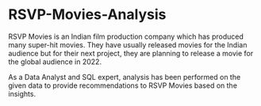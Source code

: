 # RSVP-Movies-Analysis

RSVP Movies is an Indian film production company which has produced many super-hit movies. They have usually released movies for the Indian audience but for their next project, they are planning to release a movie for the global audience in 2022.

As a Data Analyst and SQL expert, analysis has been performed on the given data to provide recommendations to RSVP Movies based on the insights. 
